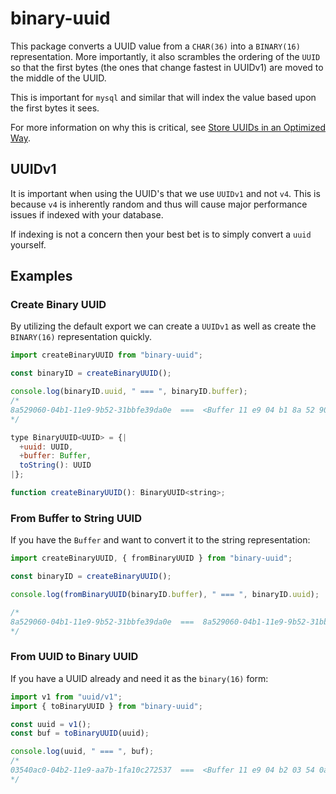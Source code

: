 # binary-uuid

This package converts a UUID value from a `CHAR(36)` into a `BINARY(16)` representation. More importantly, it also scrambles the ordering of the `UUID` so that the first bytes (the ones that change fastest in UUIDv1) are moved to the middle of the UUID.

This is important for `mysql` and similar that will index the value based upon the first bytes it sees.

For more information on why this is critical, see [Store UUIDs in an Optimized Way](https://www.percona.com/blog/2014/12/19/store-uuid-optimized-way/).

## UUIDv1

It is important when using the UUID's that we use `UUIDv1` and not `v4`. This is because `v4` is inherently random and thus will cause major performance issues if indexed with your database.

If indexing is not a concern then your best bet is to simply convert a `uuid` yourself.

## Examples

### Create Binary UUID

By utilizing the default export we can create a `UUIDv1` as well as create the `BINARY(16)` representation quickly.

```javascript
import createBinaryUUID from "binary-uuid";

const binaryID = createBinaryUUID();

console.log(binaryID.uuid, " === ", binaryID.buffer);
/*
8a529060-04b1-11e9-9b52-31bbfe39da0e  ===  <Buffer 11 e9 04 b1 8a 52 90 609b 52 31 bb fe 39 da 0e>
*/
```

```javascript
type BinaryUUID<UUID> = {|
  +uuid: UUID,
  +buffer: Buffer,
  toString(): UUID
|};

function createBinaryUUID(): BinaryUUID<string>;
```

### From Buffer to String UUID

If you have the `Buffer` and want to convert it to the string representation:

```javascript
import createBinaryUUID, { fromBinaryUUID } from "binary-uuid";

const binaryID = createBinaryUUID();

console.log(fromBinaryUUID(binaryID.buffer), " === ", binaryID.uuid);

/*
8a529060-04b1-11e9-9b52-31bbfe39da0e  ===  8a529060-04b1-11e9-9b52-31bbfe39da0e
*/
```

### From UUID to Binary UUID

If you have a UUID already and need it as the `binary(16)` form:

```javascript
import v1 from "uuid/v1";
import { toBinaryUUID } from "binary-uuid";

const uuid = v1();
const buf = toBinaryUUID(uuid);

console.log(uuid, " === ", buf);
/*
03540ac0-04b2-11e9-aa7b-1fa10c272537  ===  <Buffer 11 e9 04 b2 03 54 0a c0aa 7b 1f a1 0c 27 25 37>
*/
```
